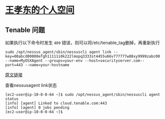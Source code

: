 # [王孝东的个人空间](https://scm-git.github.io/)

## Tenable 问题
如果执行以下命令时发生 `409` 错误，则可以将/etc/tenable_tag删掉，再重新执行
```
sudo /opt/nessus_agent/sbin/nessuscli agent link --key=00abcd00000efgh11111i0k222lmopq3333st4455u66v777777w88xy9999zabc00 --name=MyOSXAgent --groups=your-env --host=securityserver.com--port=443 --name=your-hostname
```

[原文链接](https://docs.tenable.com/nessus/6_10/Content/UnixAgentInstall.htm)

查看nessusagent link状态
```
[ec2-user@ip-10-0-0-64 ~]$ sudo /opt/nessus_agent/sbin/nessuscli agent status
[info] [agent] Linked to cloud.tenable.com:443
[info] [agent] 0 jobs pending
[ec2-user@ip-10-0-0-64 ~]$
```
